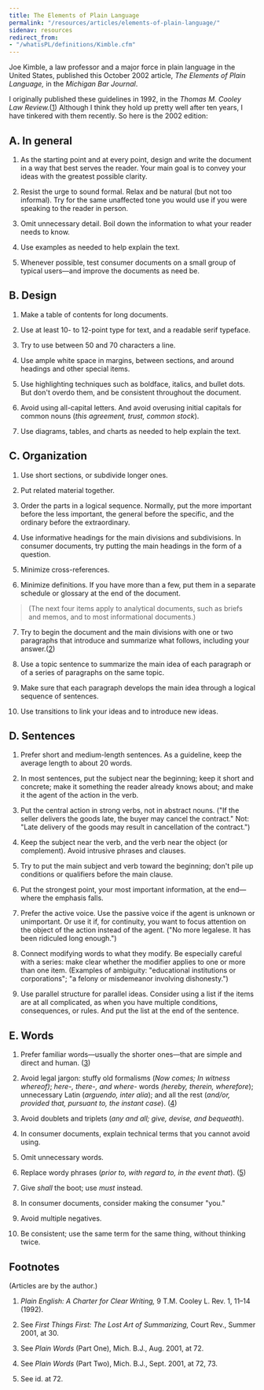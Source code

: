 ```yaml
---
title: The Elements of Plain Language
permalink: "/resources/articles/elements-of-plain-language/"
sidenav: resources
redirect_from:
- "/whatisPL/definitions/Kimble.cfm"
---
```


Joe Kimble, a law professor and a major force in plain language in the United States, published this October 2002 article, _The Elements of Plain Language,_ in the _Michigan Bar Journal_.

I originally published these guidelines in 1992, in the _Thomas M. Cooley Law Review._([1](#Footnotes)) Although I think they hold up pretty well after ten years, I have tinkered with them recently. So here is the 2002 edition:

## A. In general

1. As the starting point and at every point, design and write the document in a way that best serves the reader. Your main goal is to convey your ideas with the greatest possible clarity.

2. Resist the urge to sound formal. Relax and be natural (but not too informal). Try for the same unaffected tone you would use if you were speaking to the reader in person.

3. Omit unnecessary detail. Boil down the information to what your reader needs to know.

4. Use examples as needed to help explain the text.

5. Whenever possible, test consumer documents on a small group of typical users—and improve the documents as need be.

## B. Design

1. Make a table of contents for long documents.

2. Use at least 10- to 12-point type for text, and a readable serif typeface.

3. Try to use between 50 and 70 characters a line.

4. Use ample white space in margins, between sections, and around headings and other special items.

5. Use highlighting techniques such as boldface, italics, and bullet dots. But don't overdo them, and be consistent throughout the document.

6. Avoid using all-capital letters. And avoid overusing initial capitals for common nouns (_this agreement, trust, common stock_).

7. Use diagrams, tables, and charts as needed to help explain the text.

## C. Organization

1. Use short sections, or subdivide longer ones.

2. Put related material together.

3. Order the parts in a logical sequence. Normally, put the more important before the less important, the general before the specific, and the ordinary before the extraordinary.

4. Use informative headings for the main divisions and subdivisions. In consumer documents, try putting the main headings in the form of a question.

5. Minimize cross-references.

6. Minimize definitions. If you have more than a few, put them in a separate schedule or glossary at the end of the document.

> (The next four items apply to analytical documents, such as briefs and memos, and to most informational documents.)

7. Try to begin the document and the main divisions with one or two paragraphs that introduce and summarize what follows, including your answer.([2](#Footnotes))

8. Use a topic sentence to summarize the main idea of each paragraph or of a series of paragraphs on the same topic.

9. Make sure that each paragraph develops the main idea through a logical sequence of sentences.

10. Use transitions to link your ideas and to introduce new ideas.

## D. Sentences

1. Prefer short and medium-length sentences. As a guideline, keep the average length to about 20 words.

2. In most sentences, put the subject near the beginning; keep it short and concrete; make it something the reader already knows about; and make it the agent of the action in the verb.

3. Put the central action in strong verbs, not in abstract nouns. ("If the seller delivers the goods late, the buyer may cancel the contract." Not: "Late delivery of the goods may result in cancellation of the contract.")

4. Keep the subject near the verb, and the verb near the object (or complement). Avoid intrusive phrases and clauses.

5. Try to put the main subject and verb toward the beginning; don't pile up conditions or qualifiers before the main clause.

6. Put the strongest point, your most important information, at the end—where the emphasis falls.

7. Prefer the active voice. Use the passive voice if the agent is unknown or unimportant. Or use it if, for continuity, you want to focus attention on the object of the action instead of the agent. ("No more legalese. It has been ridiculed long enough.")

8. Connect modifying words to what they modify. Be especially careful with a series: make clear whether the modifier applies to one or more than one item. (Examples of ambiguity: "educational institutions or corporations"; "a felony or misdemeanor involving dishonesty.")

9. Use parallel structure for parallel ideas. Consider using a list if the items are at all complicated, as when you have multiple conditions, consequences, or rules. And put the list at the end of the sentence.

## E. Words

1. Prefer familiar words—usually the shorter ones—that are simple and direct and human. ([3](#Footnotes))

2. Avoid legal jargon: stuffy old formalisms (_Now comes; In witness whereof)_; _here-, there-, and where-_ words _(hereby, therein, wherefore_); unnecessary Latin (_arguendo, inter alia_); and all the rest (_and/or, provided that, pursuant to, the instant case_). ([4](#Footnotes))

3. Avoid doublets and triplets (_any and all; give, devise, and bequeath_).

4. In consumer documents, explain technical terms that you cannot avoid using.

5. Omit unnecessary words.

6. Replace wordy phrases (_prior to, with regard to, in the event that_). ([5](#Footnotes))

7. Give _shall_ the boot; use _must_ instead.

8. In consumer documents, consider making the consumer "you."

9. Avoid multiple negatives.

10. Be consistent; use the same term for the same thing, without thinking twice.

## Footnotes

(Articles are by the author.)

1. _Plain English: A Charter for Clear Writing,_ 9 T.M. Cooley L. Rev. 1, 11–14 (1992).

2. See _First Things First: The Lost Art of Summarizing,_ Court Rev., Summer 2001, at 30.

3. See _Plain Words_ (Part One), Mich. B.J., Aug. 2001, at 72.

4. See _Plain Words_ (Part Two), Mich. B.J., Sept. 2001, at 72, 73.

5. See id. at 72.
